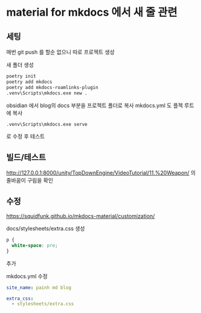 # material for mkdocs 에서 새 줄 관련

## 세팅

매번 git push 를 할순 없으니 따로 프로젝트 생성

새 폴더 생성
```bash
poetry init
poetry add mkdocs
poetry add mkdocs-roamlinks-plugin
.venv\Scripts\mkdocs.exe new .
```

obsidian 에서 blog의 docs 부분을 프로젝트 폴더로 복사
mkdocs.yml 도 플젝 루트에 복사

```bash
.venv\Scripts\mkdocs.exe serve
```

로 수정 후 테스트

## 빌드/테스트
http://127.0.0.1:8000/unity/TopDownEngine/VideoTutorial/11.%20Weapon/
의 줄바꿈이 구림을 확인


## 수정
https://squidfunk.github.io/mkdocs-material/customization/

docs/stylesheets/extra.css
생성
```css
p {
  white-space: pre;
}
```
추가

mkdocs.yml 수정
```yaml
site_name: painh md blog

extra_css:
  - stylesheets/extra.css

```
